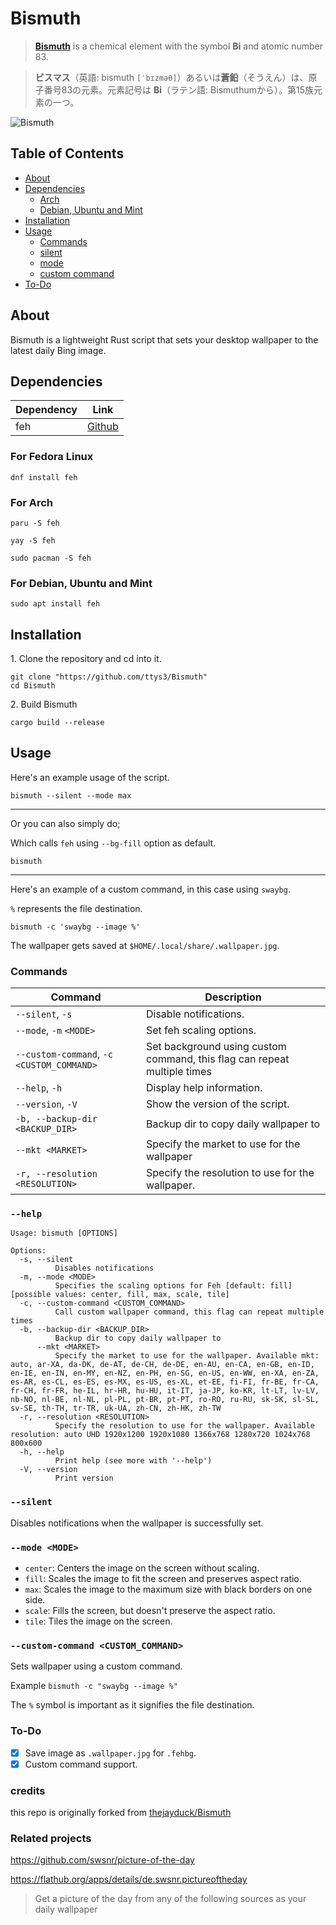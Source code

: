 # Bismuth

> [**Bismuth**](https://en.wikipedia.org/wiki/Bismuth) is a chemical element with the symbol **Bi** and atomic number 83.

> **ビスマス**（英語: bismuth `[ˈbɪzməθ]`）あるいは**蒼鉛**（そうえん）は、原子番号83の元素。元素記号は **Bi**（ラテン語: Bismuthumから）。第15族元素の一つ。

![Bismuth](https://upload.wikimedia.org/wikipedia/commons/thumb/e/ef/Bismuth_crystals_and_1cm3_cube.jpg/500px-Bismuth_crystals_and_1cm3_cube.jpg)


## Table of Contents

- [About](#about)
- [Dependencies](#dependencies)
  - [Arch](#for-arch)
  - [Debian, Ubuntu and Mint](#for-debian-ubuntu-and-mint)
- [Installation](#installation)
- [Usage](#usage)
  - [Commands](#commands)
  - [silent](#silent)
  - [mode](#mode-mode)
  - [custom command](#custom-command-custom_command)
- [To-Do](#to-do)

## About
Bismuth is a lightweight Rust script that sets your desktop wallpaper to the latest daily Bing image. 

## Dependencies

|Dependency|Link                                              |
|----------|--------------------------------------------------|
|feh       |[Github](https://github.com/derf/feh)             |


### For Fedora Linux

```shell
dnf install feh
```

### For Arch
```
paru -S feh
```
```
yay -S feh
```
```
sudo pacman -S feh
```

### For Debian, Ubuntu and Mint
```
sudo apt install feh
```

## Installation

1\. Clone the repository and cd into it.
```
git clone "https://github.com/ttys3/Bismuth"
cd Bismuth
```
2\. Build Bismuth
```
cargo build --release
```

## Usage
Here's an example usage of the script.
```
bismuth --silent --mode max
```

---

Or you can also simply do;

Which calls `feh` using `--bg-fill` option as default.
```
bismuth
```

---

Here's an example of a custom command, in this case using `swaybg`.

`%` represents the file destination.
```
bismuth -c 'swaybg --image %'
```

The wallpaper gets saved at `$HOME/.local/share/.wallpaper.jpg`.

### Commands
| Command                                     | Description                                                              |
|---------------------------------------------|--------------------------------------------------------------------------|
| `--silent`, `-s`                            | Disable notifications.                                                   |
| `--mode`, `-m` `<MODE>`                     | Set feh scaling options.                                                 |
| `--custom-command`, `-c` `<CUSTOM_COMMAND>` | Set background using custom command, this flag can repeat multiple times |
| `--help`, `-h`                              | Display help information.                                                |
| `--version`, `-V`                           | Show the version of the script.                                          |
| `-b, --backup-dir <BACKUP_DIR>`             | Backup dir to copy daily wallpaper to                                    |
| `--mkt <MARKET>`                            | Specify the market to use for the wallpaper                              |
| `-r, --resolution <RESOLUTION>`             | Specify the resolution to use for the wallpaper.                         |

### `--help`
```
Usage: bismuth [OPTIONS]

Options:
  -s, --silent
          Disables notifications
  -m, --mode <MODE>
          Specifies the scaling options for Feh [default: fill] [possible values: center, fill, max, scale, tile]
  -c, --custom-command <CUSTOM_COMMAND>
          Call custom wallpaper command, this flag can repeat multiple times
  -b, --backup-dir <BACKUP_DIR>
          Backup dir to copy daily wallpaper to
      --mkt <MARKET>
          Specify the market to use for the wallpaper. Available mkt: auto, ar-XA, da-DK, de-AT, de-CH, de-DE, en-AU, en-CA, en-GB, en-ID, en-IE, en-IN, en-MY, en-NZ, en-PH, en-SG, en-US, en-WW, en-XA, en-ZA, es-AR, es-CL, es-ES, es-MX, es-US, es-XL, et-EE, fi-FI, fr-BE, fr-CA, fr-CH, fr-FR, he-IL, hr-HR, hu-HU, it-IT, ja-JP, ko-KR, lt-LT, lv-LV, nb-NO, nl-BE, nl-NL, pl-PL, pt-BR, pt-PT, ro-RO, ru-RU, sk-SK, sl-SL, sv-SE, th-TH, tr-TR, uk-UA, zh-CN, zh-HK, zh-TW
  -r, --resolution <RESOLUTION>
          Specify the resolution to use for the wallpaper. Available resolution: auto UHD 1920x1200 1920x1080 1366x768 1280x720 1024x768 800x600
  -h, --help
          Print help (see more with '--help')
  -V, --version
          Print version
```

### `--silent`
Disables notifications when the wallpaper is successfully set.

### `--mode <MODE>`
- `center`: Centers the image on the screen without scaling.
- `fill`: Scales the image to fit the screen and preserves aspect ratio.
- `max`: Scales the image to the maximum size with black borders on one side.
- `scale`: Fills the screen, but doesn't preserve the aspect ratio.
- `tile`: Tiles the image on the screen.

### `--custom-command <CUSTOM_COMMAND>`
Sets wallpaper using a custom command.

Example `bismuth -c "swaybg --image %"` 

The `%` symbol is important as it signifies the file destination.

### To-Do
- [x] Save image as `.wallpaper.jpg` for `.fehbg`.
- [x] Custom command support.

### credits

this repo is originally forked from [thejayduck/Bismuth](https://github.com/thejayduck/Bismuth)

### Related projects


https://github.com/swsnr/picture-of-the-day

https://flathub.org/apps/details/de.swsnr.pictureoftheday

> Get a picture of the day from any of the following sources as your daily wallpaper